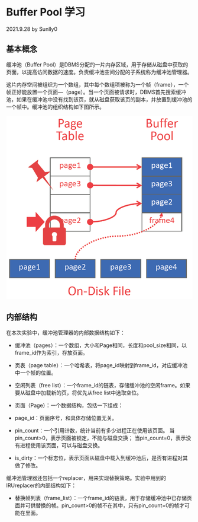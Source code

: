 # Buffer Pool 学习

2021.9.28 by Sunlly0

## 基本概念

缓冲池（Buffer Pool）是DBMS分配的一片内存区域，用于存储从磁盘中获取的页面，以提高访问数据的速度。负责缓冲池空间分配的子系统称为缓冲池管理器。

这片内存空间被组织为一个数组，其中每个数组项被称为一个帧（frame），一个帧正好能放置一个页面—（page）。当一个页面被请求时，DBMS首先搜索缓冲池，如果在缓冲池中没有找到该页，就从磁盘获取该页的副本，并放置到缓冲池的一个帧中。缓冲池的组织结构如下图所示。

![](./images_csq/bufferpool.png)

## 内部结构

在本次实验中，缓冲池管理器的内部数据结构如下：

+ 缓冲池（pages）：一个数组，大小和Page相同，长度和pool_size相同，以frame_id作为索引，存放页面。

+ 页表（page table）：一个哈希表，将page_id映射到frame_id，对应缓冲池中一个帧的位置。

+ 空闲列表（free list）：一个frame_id的链表，存储缓冲池的空闲frame。如果要从磁盘中加载新的页，将优先从free list中选取空位。

+ 页面（Page）：一个数据结构，包括一下组成：
 + page_id：页面序号，和具体存储位置无关。

 + pin_count：一个引用计数，统计当前有多少进程正在使用该页面。
 当pin_count>0，表示页面被锁定，不能与磁盘交换；
 当pin_count=0，表示没有进程使用该页面，可以与磁盘交换。

  + is_dirty：一个标志位，表示页面从磁盘中载入到缓冲池后，是否有进程对其做了修改。

缓冲池管理器还包括一个replacer，用来实现替换策略。实验中用到的IRUreplacer的内部结构如下：

+ 替换帧列表（frame_list）：一个frame_id的链表，用于存储缓冲池中已存储页面并可供替换的帧。pin_count>0的帧不在其中，只有pin_count=0的帧才可能在里面。
